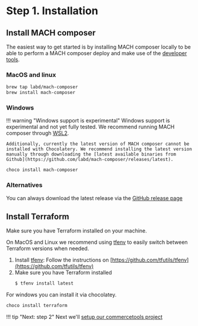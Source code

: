 # Step 1. Installation

## Install MACH composer
The easiest way to get started is by installing MACH composer locally to be able
to perform a MACH composer deploy and make use of the
[developer tools](../topics/development/workflow.md).


### MacOS and linux
```bash
brew tap labd/mach-composer
brew install mach-composer
```

### Windows

!!! warning "Windows support is experimental"
    Windows support is experimental and not yet fully tested. We recommend running MACH composer through [WSL2](https://learn.microsoft.com/en-us/windows/wsl/install).

    Additionally, currently the latest version of MACH composer cannot be installed with Chocolatery. We recommend installing the latest version manually through downloading the [latest available binaries from Github](https://github.com/labd/mach-composer/releases/latest).

```ps
choco install mach-composer
```

### Alternatives
You can always download the latest release via the [GitHub release page](https://github.com/labd/mach-composer/releases)


## Install Terraform
Make sure you have Terraform installed on your machine.

On MacOS and Linux we recommend using [tfenv](https://github.com/tfutils/tfenv)
to easily switch between Terraform versions when needed.

1. Install [tfenv](https://github.com/tfutils/tfenv): Follow the instructions on [https://github.com/tfutils/tfenv](https://github.com/tfutils/tfenv)
2. Make sure you have Terraform installed
   ```bash
   $ tfenv install latest
   ```

For windows you can install it via chocolatey.

```ps
choco install terraform
```


!!! tip "Next: step 2"
    Next we'll [setup our commercetools project](./step-2-setup-ct.md)

